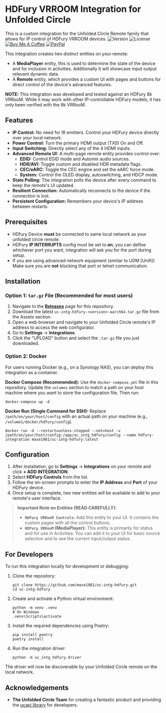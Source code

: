 # HDFury VRROOM Integration for Unfolded Circle

This is a custom integration for the Unfolded Circle Remote family that allows for IP control of HDFury VRROOM devices.
![Version](https://img.shields.io/badge/version-0.1.15-green)
![License](https://img.shields.io/badge/license-MPL--2.0-orange)
[![Buy Me A Coffee](https://img.shields.io/badge/buy%20me%20a%20coffee-donate-yellow.svg)](https://buymeacoffee.com/meirmiyara)
[![PayPal](https://img.shields.io/badge/PayPal-donate-blue.svg)](https://paypal.me/mmiyara)


This integration creates two distinct entities on your remote:
* A **MediaPlayer** entity, this is used to determine the state of the device and for inclusion in activities. Additionally it will showcase input output relevant dynamic data.
* A **Remote** entity, which provides a custom UI with pages and buttons for direct control of the device's advanced features.

**NOTE:** This integration was developed and tested against an HDFury 8k VRRooM. While it may work with other IP-controllable HDFury models, it has only been verified with the 8k VRRooM. 

## Features

* **IP Control:** No need for IR emitters. Control your HDFury device directly over your local network.
* **Power Control:** Turn the primary HDMI output (TX0) On and Off.
* **Input Switching:** Directly select any of the 4 HDMI inputs.
* **Advanced Remote UI:** A multi-page remote entity provides control over:
    * **EDID:** Control EDID mode and Automix audio sources.
    * **HDR/AVI:** Toggle custom and disabled HDR metadata flags.
    * **CEC/eARC:** Toggle the CEC engine and set the eARC force mode.
    * **System:** Control the OLED display, autoswitching, and HDCP mode.
* **State Polling:** The integration polls the device after every command to keep the remote's UI updated.
* **Resilient Connection:** Automatically reconnects to the device if the connection is lost.
* **Persistent Configuration:** Remembers your device's IP address between restarts.

## Prerequisites

* HDfury Device **must** be connected to same local network as your unfolded circle remote.
* HDFury **IP INTERRUPTS** config must be set to **on**, you can define whichever port you want, integration will ask you for the port during setup. 
* If you are using advanced network equipment (similar to UDM [Unifi]) Make sure you are **not** blocking that port or telnet communication. 

## Installation

### Option 1: `tar.gz` File (Recommended for most users)
1.  Navigate to the [**Releases**](https://github.com/mase1981/uc-intg-hdfury/releases) page for this repository.
2.  Download the latest `uc-intg-hdfury-<version>-aarch64.tar.gz` file from the Assets section.
3.  Open a web browser and navigate to your Unfolded Circle remote's IP address to access the web configurator.
4.  Go to **Settings** -> **Integrations**.
5.  Click the "UPLOAD" button and select the `.tar.gz` file you just downloaded.

### Option 2: Docker
For users running Docker (e.g., on a Synology NAS), you can deploy this integration as a container.

**Docker Compose (Recommended):**
Use the `docker-compose.yml` file in this repository. Update the `volumes` section to match a path on your host machine where you want to store the configuration file. Then run:

    docker-compose up -d

**Docker Run (Single Command for SSH):**
Replace `/path/on/your/host/config` with an actual path on your machine (e.g., `/volume1/docker/hdfury/config`).

    docker run -d --restart=unless-stopped --net=host -v /path/on/your/host/config:/app/uc_intg_hdfury/config --name hdfury-integration mase1981/uc-intg-hdfury:latest

## Configuration

1.  After installation, go to **Settings** -> **Integrations** on your remote and click **+ ADD INTEGRATION**.
2.  Select **HDFury Controls** from the list.
3.  Follow the on-screen prompts to enter the **IP Address** and **Port** of your HDFury device.
4.  Once setup is complete, two new entities will be available to add to your remote's user interface.

> **Important Note on Entities (READ CAREFULLY):**
> * **`HDFury VRRooM Controls`:** Add this entity to your UI. It contains the custom pages with all the control buttons.
> * **`HDFury VRRooM` (MediaPlayer):** This entity is primarily for status and for use in Activities. You can add it to your UI for basic source selection and to see the current input/output status.

## For Developers

To run this integration locally for development or debugging:

1.  Clone the repository:

        git clone https://github.com/mase1981/uc-intg-hdfury.git
        cd uc-intg-hdfury

2.  Create and activate a Python virtual environment:

        python -m venv .venv
        # On Windows
        .venv\Scripts\activate

3.  Install the required dependencies using Poetry:

        pip install poetry
        poetry install

4.  Run the integration driver:

        python -m uc_intg_hdfury.driver

The driver will now be discoverable by your Unfolded Circle remote on the local network.

## Acknowledgements

* **The Unfolded Circle Team** for creating a fantastic product and providing the [ucapi library](https://github.com/unfoldedcircle/integration-python-library) for developers.
